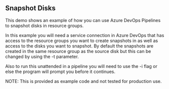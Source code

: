## Snapshot Disks

This demo shows an example of how you can use Azure DevOps Pipelines to snapshot
disks in resource groups.

In this example you will need a service connection in Azure DevOps that has access to 
the resource groups you want to create snapshots in as well as access to the disks you 
want to snapshot.  By default the snapshots are created in the same resource group as 
the source disk but this can be changed by using the -t parameter.  

Also to run this unattended in a pipeline you will need to use the -i flag or else
the program will prompt you before it continues.

NOTE:  This is provided as example code and not tested for production use.
